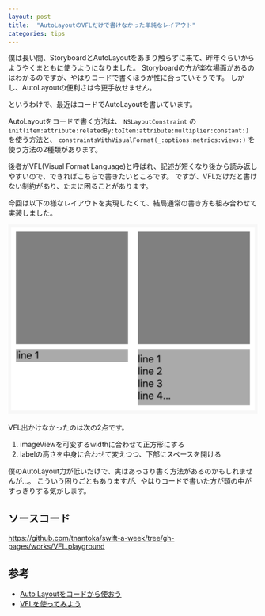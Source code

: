 ```yaml
---
layout: post
title:  "AutoLayoutのVFLだけで書けなかった単純なレイアウト"
categories: tips
---
```


僕は長い間、StoryboardとAutoLayoutをあまり触らずに来て、昨年ぐらいからようやくまともに使うようになりました。
Storyboardの方が楽な場面があるのはわかるのですが、やはりコードで書くほうが性に合っていそうです。
しかし、AutoLayoutの便利さは今更手放せません。

というわけで、最近はコードでAutoLayoutを書いています。

AutoLayoutをコードで書く方法は、 `NSLayoutConstraint` の `init(item:attribute:relatedBy:toItem:attribute:multiplier:constant:)` を使う方法と、 `constraintsWithVisualFormat(_:options:metrics:views:)` を使う方法の2種類があります。

後者がVFL(Visual Format Language)と呼ばれ、記述が短くなり後から読み返しやすいので、できればこちらで書きたいところです。
ですが、VFLだけだと書けない制約があり、たまに困ることがあります。

今回は以下の様なレイアウトを実現したくて、結局通常の書き方も組み合わせて実装しました。

![](/images/posts/autolayout-vfl/example.png)

VFL出かけなかったのは次の2点です。

1. imageViewを可変するwidthに合わせて正方形にする
1. labelの高さを中身に合わせて変えつつ、下部にスペースを開ける

僕のAutoLayout力が低いだけで、実はあっさり書く方法があるのかもしれませんが…。
こういう困りごともありますが、やはりコードで書いた方が頭の中がすっきりする気がします。　

## ソースコード

<https://github.com/tnantoka/swift-a-week/tree/gh-pages/works/VFL.playground>


## 参考

- [Auto Layoutをコードから使おう](http://blog.personal-factory.com/2016/01/11/make-auto-layout-via-code/)
- [VFLを使ってみよう](http://blog.personal-factory.com/2016/01/16/use-visual-format-language-with-auto-layout/)
